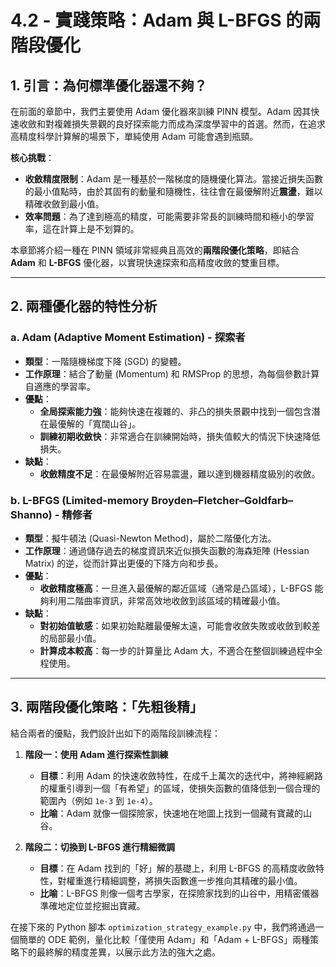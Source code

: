 # 4.2 - 實踐策略：Adam 與 L-BFGS 的兩階段優化

## 1. 引言：為何標準優化器還不夠？

在前面的章節中，我們主要使用 Adam 優化器來訓練 PINN 模型。Adam 因其快速收斂和對複雜損失景觀的良好探索能力而成為深度學習中的首選。然而，在追求高精度科學計算解的場景下，單純使用 Adam 可能會遇到瓶頸。

**核心挑戰**：
- **收斂精度限制**：Adam 是一種基於一階梯度的隨機優化算法。當接近損失函數的最小值點時，由於其固有的動量和隨機性，往往會在最優解附近**震盪**，難以精確收斂到最小值。
- **效率問題**：為了達到極高的精度，可能需要非常長的訓練時間和極小的學習率，這在計算上是不划算的。

本章節將介紹一種在 PINN 領域非常經典且高效的**兩階段優化策略**，即結合 **Adam** 和 **L-BFGS** 優化器，以實現快速探索和高精度收斂的雙重目標。

---

## 2. 兩種優化器的特性分析

### a. Adam (Adaptive Moment Estimation) - 探索者

- **類型**：一階隨機梯度下降 (SGD) 的變體。
- **工作原理**：結合了動量 (Momentum) 和 RMSProp 的思想，為每個參數計算自適應的學習率。
- **優點**：
    - **全局探索能力強**：能夠快速在複雜的、非凸的損失景觀中找到一個包含潛在最優解的「寬闊山谷」。
    - **訓練初期收斂快**：非常適合在訓練開始時，損失值較大的情況下快速降低損失。
- **缺點**：
    - **收斂精度不足**：在最優解附近容易震盪，難以達到機器精度級別的收斂。

### b. L-BFGS (Limited-memory Broyden–Fletcher–Goldfarb–Shanno) - 精修者

- **類型**：擬牛頓法 (Quasi-Newton Method)，屬於二階優化方法。
- **工作原理**：通過儲存過去的梯度資訊來近似損失函數的海森矩陣 (Hessian Matrix) 的逆，從而計算出更優的下降方向和步長。
- **優點**：
    - **收斂精度極高**：一旦進入最優解的鄰近區域（通常是凸區域），L-BFGS 能夠利用二階曲率資訊，非常高效地收斂到該區域的精確最小值。
- **缺點**：
    - **對初始值敏感**：如果初始點離最優解太遠，可能會收斂失敗或收斂到較差的局部最小值。
    - **計算成本較高**：每一步的計算量比 Adam 大，不適合在整個訓練過程中全程使用。

---

## 3. 兩階段優化策略：「先粗後精」

結合兩者的優點，我們設計出如下的兩階段訓練流程：

1.  **階段一：使用 Adam 進行探索性訓練**
    - **目標**：利用 Adam 的快速收斂特性，在成千上萬次的迭代中，將神經網路的權重引導到一個「有希望」的區域，使損失函數的值降低到一個合理的範圍內（例如 `1e-3` 到 `1e-4`）。
    - **比喻**：Adam 就像一個探險家，快速地在地圖上找到一個藏有寶藏的山谷。

2.  **階段二：切換到 L-BFGS 進行精細微調**
    - **目標**：在 Adam 找到的「好」解的基礎上，利用 L-BFGS 的高精度收斂特性，對權重進行精細調整，將損失函數進一步推向其精確的最小值。
    - **比喻**：L-BFGS 則像一個考古學家，在探險家找到的山谷中，用精密儀器準確地定位並挖掘出寶藏。

在接下來的 Python 腳本 `optimization_strategy_example.py` 中，我們將通過一個簡單的 ODE 範例，量化比較「僅使用 Adam」和「Adam + L-BFGS」兩種策略下的最終解的精度差異，以展示此方法的強大之處。
